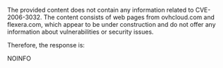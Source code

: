 The provided content does not contain any information related to CVE-2006-3032. The content consists of web pages from ovhcloud.com and flexera.com, which appear to be under construction and do not offer any information about vulnerabilities or security issues.

Therefore, the response is:

NOINFO